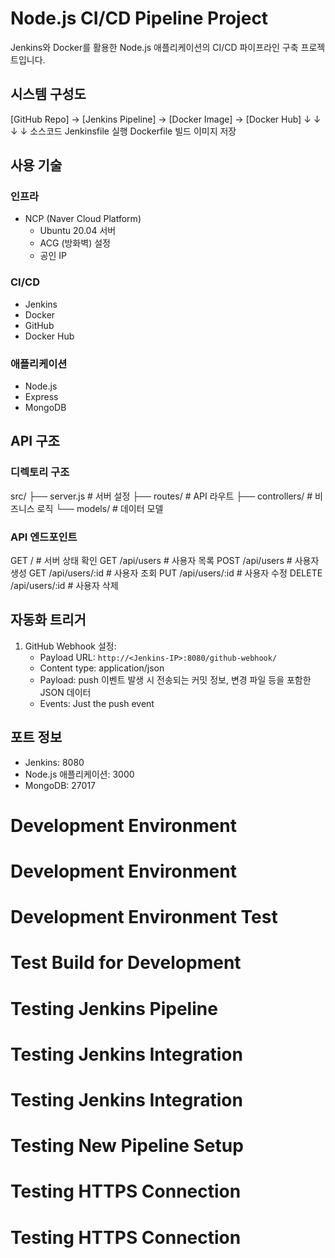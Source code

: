 # Node.js CI/CD Pipeline Project

Jenkins와 Docker를 활용한 Node.js 애플리케이션의 CI/CD 파이프라인 구축 프로젝트입니다.

## 시스템 구성도
[GitHub Repo] → [Jenkins Pipeline] → [Docker Image] → [Docker Hub]
     ↓               ↓                    ↓              ↓
  소스코드     Jenkinsfile 실행    Dockerfile 빌드    이미지 저장

## 사용 기술

### 인프라
- NCP (Naver Cloud Platform)
  - Ubuntu 20.04 서버
  - ACG (방화벽) 설정
  - 공인 IP

### CI/CD
- Jenkins
- Docker
- GitHub
- Docker Hub

### 애플리케이션
- Node.js
- Express
- MongoDB

## API 구조

### 디렉토리 구조
src/
├── server.js          # 서버 설정
├── routes/           # API 라우트
├── controllers/      # 비즈니스 로직
└── models/          # 데이터 모델

### API 엔드포인트
GET    /              # 서버 상태 확인
GET    /api/users     # 사용자 목록
POST   /api/users     # 사용자 생성
GET    /api/users/:id # 사용자 조회
PUT    /api/users/:id # 사용자 수정
DELETE /api/users/:id # 사용자 삭제

## 자동화 트리거

1. GitHub Webhook 설정:
   - Payload URL: `http://<Jenkins-IP>:8080/github-webhook/`
   - Content type: application/json
   - Payload: push 이벤트 발생 시 전송되는 커밋 정보, 변경 파일 등을 포함한 JSON 데이터
   - Events: Just the push event

## 포트 정보
- Jenkins: 8080
- Node.js 애플리케이션: 3000
- MongoDB: 27017
# Development Environment
# Development Environment
# Development Environment Test
# Test Build for Development
# Testing Jenkins Pipeline
# Testing Jenkins Integration
# Testing Jenkins Integration
# Testing New Pipeline Setup
# Testing HTTPS Connection
# Testing HTTPS Connection
